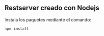 
## Restserver creado con Nodejs 

Instala los paquetes mediante el comando:
```
npm install
```



